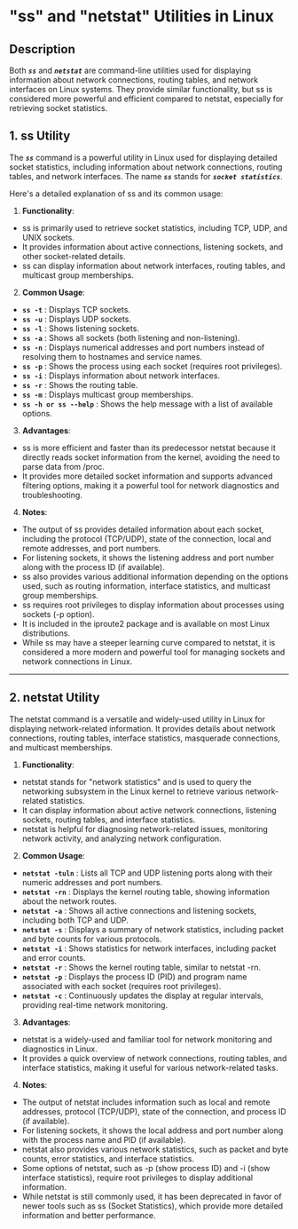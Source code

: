 # "ss" and "netstat" Utilities in Linux

## Description

Both ***`ss`*** and ***`netstat`*** are command-line utilities used for displaying information about network connections, routing tables, and network interfaces on Linux systems. They provide similar functionality, but ss is considered more powerful and efficient compared to netstat, especially for retrieving socket statistics.

## 1. ss Utility
The  ***`ss`*** command is a powerful utility in Linux used for displaying detailed socket statistics, including information about network connections, routing tables, and network interfaces. The name  ***`ss`*** stands for ***`socket statistics`***.

Here's a detailed explanation of ss and its common usage:

1. **Functionality**:
- ss is primarily used to retrieve socket statistics, including TCP, UDP, and UNIX sockets.
- It provides information about active connections, listening sockets, and other socket-related details.
- ss can display information about network interfaces, routing tables, and multicast group memberships.

2. **Common Usage**:
- **`ss -t`** : Displays TCP sockets.
- **`ss -u`** : Displays UDP sockets.
- **`ss -l`** : Shows listening sockets.
- **`ss -a`** : Shows all sockets (both listening and non-listening).
- **`ss -n`** : Displays numerical addresses and port numbers instead of resolving them to hostnames and service names.
- **`ss -p`** : Shows the process using each socket (requires root privileges).
- **`ss -i`** : Displays information about network interfaces.
- **`ss -r`** : Shows the routing table.
- **`ss -m`** : Displays multicast group memberships.
- **`ss -h or ss --help`** : Shows the help message with a list of available options.

3. **Advantages**:
- ss is more efficient and faster than its predecessor netstat because it directly reads socket information from the kernel, avoiding the need to parse data from /proc.
- It provides more detailed socket information and supports advanced filtering options, making it a powerful tool for network diagnostics and troubleshooting.

4. **Notes**:
- The output of ss provides detailed information about each socket, including the protocol (TCP/UDP), state of the connection, local and remote addresses, and port numbers.
- For listening sockets, it shows the listening address and port number along with the process ID (if available).
- ss also provides various additional information depending on the options used, such as routing information, interface statistics, and multicast group memberships.
- ss requires root privileges to display information about processes using sockets (-p option).
- It is included in the iproute2 package and is available on most Linux distributions.
- While ss may have a steeper learning curve compared to netstat, it is considered a more modern and powerful tool for managing sockets and network connections in Linux.
<hr>

## 2. netstat Utility

The netstat command is a versatile and widely-used utility in Linux for displaying network-related information. It provides details about network connections, routing tables, interface statistics, masquerade connections, and multicast memberships.

1. **Functionality**:
- netstat stands for "network statistics" and is used to query the networking subsystem in the Linux kernel to retrieve various network-related statistics.
- It can display information about active network connections, listening sockets, routing tables, and interface statistics.
- netstat is helpful for diagnosing network-related issues, monitoring network activity, and analyzing network configuration.

2. **Common Usage**:
- **`netstat -tuln`** : Lists all TCP and UDP listening ports along with their numeric addresses and port numbers.
- **`netstat -rn`** : Displays the kernel routing table, showing information about the network routes.
- **`netstat -a`** : Shows all active connections and listening sockets, including both TCP and UDP.
- **`netstat -s`** : Displays a summary of network statistics, including packet and byte counts for various protocols.
- **`netstat -i`** : Shows statistics for network interfaces, including packet and error counts.
- **`netstat -r`** : Shows the kernel routing table, similar to netstat -rn.
- **`netstat -p`** : Displays the process ID (PID) and program name associated with each socket (requires root privileges).
- **`netstat -c`** : Continuously updates the display at regular intervals, providing real-time network monitoring.

3. **Advantages**:
- netstat is a widely-used and familiar tool for network monitoring and diagnostics in Linux.
- It provides a quick overview of network connections, routing tables, and interface statistics, making it useful for various network-related tasks.

4. **Notes**:
- The output of netstat includes information such as local and remote addresses, protocol (TCP/UDP), state of the connection, and process ID (if available).
- For listening sockets, it shows the local address and port number along with the process name and PID (if available).
- netstat also provides various network statistics, such as packet and byte counts, error statistics, and interface statistics.
- Some options of netstat, such as -p (show process ID) and -i (show interface statistics), require root privileges to display additional information.
- While netstat is still commonly used, it has been deprecated in favor of newer tools such as ss (Socket Statistics), which provide more detailed information and better performance.
